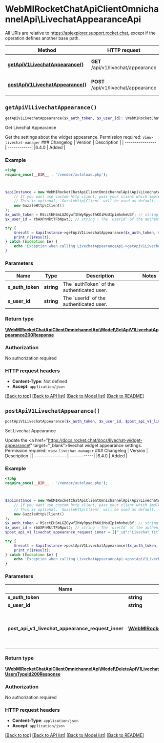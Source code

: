 # WebMIRocketChatApiClientOmnichannelApi\LivechatAppearanceApi

All URIs are relative to https://apiexplorer.support.rocket.chat, except if the operation defines another base path.

| Method | HTTP request | Description |
| ------------- | ------------- | ------------- |
| [**getApiV1LivechatAppearance()**](LivechatAppearanceApi.md#getApiV1LivechatAppearance) | **GET** /api/v1/livechat/appearance | Get Livechat Appearance |
| [**postApiV1LivechatAppearance()**](LivechatAppearanceApi.md#postApiV1LivechatAppearance) | **POST** /api/v1/livechat/appearance | Set Livechat Appearance |


## `getApiV1LivechatAppearance()`

```php
getApiV1LivechatAppearance($x_auth_token, $x_user_id): \WebMIRocketChatApiClientOmnichannelApi\Model\GetApiV1LivechatAppearance200Response
```

Get Livechat Appearance

Get the settings about the widget appearance. Permission required: `view-livechat-manager`  ### Changelog | Version      | Description |  | ---------------- | ------------| |6.4.0             | Added       |

### Example

```php
<?php
require_once(__DIR__ . '/vendor/autoload.php');



$apiInstance = new WebMIRocketChatApiClientOmnichannelApi\Api\LivechatAppearanceApi(
    // If you want use custom http client, pass your client which implements `GuzzleHttp\ClientInterface`.
    // This is optional, `GuzzleHttp\Client` will be used as default.
    new GuzzleHttp\Client()
);
$x_auth_token = RScctEHSmLGZGywfIhWyRpyofhKOiMoUIpimhvheU3f; // string | The `authToken` of the authenticated user.
$x_user_id = rbAXPnMktTFbNpwtJ; // string | The `userId` of the authenticated user.

try {
    $result = $apiInstance->getApiV1LivechatAppearance($x_auth_token, $x_user_id);
    print_r($result);
} catch (Exception $e) {
    echo 'Exception when calling LivechatAppearanceApi->getApiV1LivechatAppearance: ', $e->getMessage(), PHP_EOL;
}
```

### Parameters

| Name | Type | Description  | Notes |
| ------------- | ------------- | ------------- | ------------- |
| **x_auth_token** | **string**| The &#x60;authToken&#x60; of the authenticated user. | |
| **x_user_id** | **string**| The &#x60;userId&#x60; of the authenticated user. | |

### Return type

[**\WebMIRocketChatApiClientOmnichannelApi\Model\GetApiV1LivechatAppearance200Response**](../Model/GetApiV1LivechatAppearance200Response.md)

### Authorization

No authorization required

### HTTP request headers

- **Content-Type**: Not defined
- **Accept**: `application/json`

[[Back to top]](#) [[Back to API list]](../../README.md#endpoints)
[[Back to Model list]](../../README.md#models)
[[Back to README]](../../README.md)

## `postApiV1LivechatAppearance()`

```php
postApiV1LivechatAppearance($x_auth_token, $x_user_id, $post_api_v1_livechat_appearance_request_inner): \WebMIRocketChatApiClientOmnichannelApi\Model\DeleteApiV1LivechatUsersTypeId200Response
```

Set Livechat Appearance

Update the <a href=\"https://docs.rocket.chat/docs/livechat-widget-appearance\" target=\"_blank\">livechat widget appearance</a> settings. Permission required: `view-livechat-manager`  ### Changelog | Version      | Description |  | ---------------- | ------------| |6.4.0           | Added       |

### Example

```php
<?php
require_once(__DIR__ . '/vendor/autoload.php');



$apiInstance = new WebMIRocketChatApiClientOmnichannelApi\Api\LivechatAppearanceApi(
    // If you want use custom http client, pass your client which implements `GuzzleHttp\ClientInterface`.
    // This is optional, `GuzzleHttp\Client` will be used as default.
    new GuzzleHttp\Client()
);
$x_auth_token = RScctEHSmLGZGywfIhWyRpyofhKOiMoUIpimhvheU3f; // string | The `authToken` of the authenticated user.
$x_user_id = rbAXPnMktTFbNpwtJ; // string | The `userId` of the authenticated user.
$post_api_v1_livechat_appearance_request_inner = [{"_id":"Livechat_title","value":"Hello"},{"_id":"Livechat_show_agent_email","value":"false"},{"_id":"Livechat_show_agent_info","value":true},{"_id":"Livechat_title_color","value":"#b427bed"}]; // \WebMIRocketChatApiClientOmnichannelApi\Model\PostApiV1LivechatAppearanceRequestInner[] | An array of objects containing the `_id` and `value` of the settings to be updated. See <a href=\"https://developer.rocket.chat/apidocs/get-livechat-appearance\" target=\"_blank\">Get LiveChat Appearance</a> example response for the `_id` of each setting.

try {
    $result = $apiInstance->postApiV1LivechatAppearance($x_auth_token, $x_user_id, $post_api_v1_livechat_appearance_request_inner);
    print_r($result);
} catch (Exception $e) {
    echo 'Exception when calling LivechatAppearanceApi->postApiV1LivechatAppearance: ', $e->getMessage(), PHP_EOL;
}
```

### Parameters

| Name | Type | Description  | Notes |
| ------------- | ------------- | ------------- | ------------- |
| **x_auth_token** | **string**| The &#x60;authToken&#x60; of the authenticated user. | |
| **x_user_id** | **string**| The &#x60;userId&#x60; of the authenticated user. | |
| **post_api_v1_livechat_appearance_request_inner** | [**\WebMIRocketChatApiClientOmnichannelApi\Model\PostApiV1LivechatAppearanceRequestInner[]**](../Model/PostApiV1LivechatAppearanceRequestInner.md)| An array of objects containing the &#x60;_id&#x60; and &#x60;value&#x60; of the settings to be updated. See &lt;a href&#x3D;\&quot;https://developer.rocket.chat/apidocs/get-livechat-appearance\&quot; target&#x3D;\&quot;_blank\&quot;&gt;Get LiveChat Appearance&lt;/a&gt; example response for the &#x60;_id&#x60; of each setting. | [optional] |

### Return type

[**\WebMIRocketChatApiClientOmnichannelApi\Model\DeleteApiV1LivechatUsersTypeId200Response**](../Model/DeleteApiV1LivechatUsersTypeId200Response.md)

### Authorization

No authorization required

### HTTP request headers

- **Content-Type**: `application/json`
- **Accept**: `application/json`

[[Back to top]](#) [[Back to API list]](../../README.md#endpoints)
[[Back to Model list]](../../README.md#models)
[[Back to README]](../../README.md)
